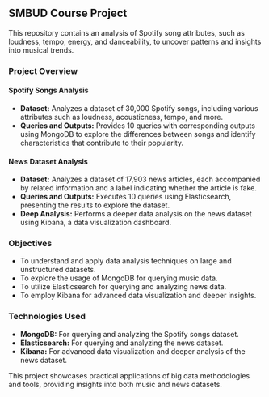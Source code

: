 ## SMBUD Course Project

This repository contains an analysis of Spotify song attributes, such as loudness, tempo, energy, and danceability, to uncover patterns and insights into musical trends.

### Project Overview

#### Spotify Songs Analysis
- **Dataset:** Analyzes a dataset of 30,000 Spotify songs, including various attributes such as loudness, acousticness, tempo, and more.
- **Queries and Outputs:** Provides 10 queries with corresponding outputs using MongoDB to explore the differences between songs and identify characteristics that contribute to their popularity.

#### News Dataset Analysis
- **Dataset:** Analyzes a dataset of 17,903 news articles, each accompanied by related information and a label indicating whether the article is fake.
- **Queries and Outputs:** Executes 10 queries using Elasticsearch, presenting the results to explore the dataset.
- **Deep Analysis:** Performs a deeper data analysis on the news dataset using Kibana, a data visualization dashboard.

### Objectives
- To understand and apply data analysis techniques on large and unstructured datasets.
- To explore the usage of MongoDB for querying music data.
- To utilize Elasticsearch for querying and analyzing news data.
- To employ Kibana for advanced data visualization and deeper insights.

### Technologies Used
- **MongoDB:** For querying and analyzing the Spotify songs dataset.
- **Elasticsearch:** For querying and analyzing the news dataset.
- **Kibana:** For advanced data visualization and deeper analysis of the news dataset.

This project showcases practical applications of big data methodologies and tools, providing insights into both music and news datasets.
